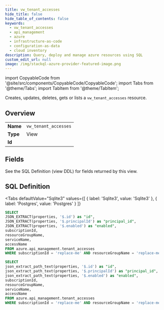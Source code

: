 ```yaml
--- 
title: vw_tenant_accesses
hide_title: false
hide_table_of_contents: false
keywords:
  - vw_tenant_accesses
  - api_management
  - azure
  - infrastructure-as-code
  - configuration-as-data
  - cloud inventory
description: Query, deploy and manage azure resources using SQL
custom_edit_url: null
image: /img/stackql-azure-provider-featured-image.png
---
```


import CopyableCode from '@site/src/components/CopyableCode/CopyableCode';
import Tabs from '@theme/Tabs';
import TabItem from '@theme/TabItem';

Creates, updates, deletes, gets or lists a <code>vw_tenant_accesses</code> resource.

## Overview
<table><tbody>
<tr><td><b>Name</b></td><td><code>vw_tenant_accesses</code></td></tr>
<tr><td><b>Type</b></td><td>View</td></tr>
<tr><td><b>Id</b></td><td><CopyableCode code="azure.api_management.vw_tenant_accesses" /></td></tr>
</tbody></table>

## Fields

See the SQL Definition (view DDL) for fields returned by this view.

## SQL Definition

<Tabs
defaultValue="Sqlite3"
values={[
{ label: 'Sqlite3', value: 'Sqlite3' },
{ label: 'Postgres', value: 'Postgres' }
]}
>
<TabItem value="Sqlite3">

```sql
SELECT
JSON_EXTRACT(properties, '$.id') as "id",
JSON_EXTRACT(properties, '$.principalId') as "principal_id",
JSON_EXTRACT(properties, '$.enabled') as "enabled",
subscriptionId,
resourceGroupName,
serviceName,
accessName
FROM azure.api_management.tenant_accesses
WHERE subscriptionId = 'replace-me' AND resourceGroupName = 'replace-me' AND serviceName = 'replace-me';
```

</TabItem>
<TabItem value="Postgres">

```sql
SELECT
json_extract_path_text(properties, '$.id') as "id",
json_extract_path_text(properties, '$.principalId') as "principal_id",
json_extract_path_text(properties, '$.enabled') as "enabled",
subscriptionId,
resourceGroupName,
serviceName,
accessName
FROM azure.api_management.tenant_accesses
WHERE subscriptionId = 'replace-me' AND resourceGroupName = 'replace-me' AND serviceName = 'replace-me';
```

</TabItem>
</Tabs>
